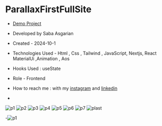 # ParallaxFirstFullSite  


- [Demo Project](https://parallaxsiteone.vercel.app/)

- Developed by Saba Asgarian

- Created - 2024-10-1

- Technologies Used - Html , Css , Tailwind , JavaScript, Nextjs, React MaterialUi ,Animation , Aos

- Hooks Used : useState 

- Role - Frontend

- How to reach me : with my [instagram](https://www.instagram.com/saba_asgarian_web?igsh=M2Z2dTU3cHFmeW1o&utm_source=qr) and [linkedin](https://www.linkedin.com/in/saba-asgarian-69161088?utm_source=share&utm_campaign=share_via&utm_content=profile&utm_medium=ios_app)

- 
![p1](https://github.com/user-attachments/assets/fe494197-6168-4a01-b8a8-4a60a2f905b0)
![p2](https://github.com/user-attachments/assets/dcde6dc6-01c3-4952-8dca-abd51c187b5f)
![p3](https://github.com/user-attachments/assets/579133e2-b2dd-43ca-8e63-6156b084c205)
![p4](https://github.com/user-attachments/assets/931afd02-daa0-444c-aadc-51174e973099)
![p5](https://github.com/user-attachments/assets/8f27d887-0610-4683-b3e3-48e87fab0e28)
![p6](https://github.com/user-attachments/assets/e318fb6e-8f54-417d-af01-bf15a594bb97)
![p7](https://github.com/user-attachments/assets/e42a9419-244d-41d8-a317-2b26399a6f5b)
![plast](https://github.com/user-attachments/assets/0110051d-0571-4615-813a-906443321d67)






-![p1](https://github.com/user-attachments/assets/ea25c7c8-809c-4101-8986-836ae120e56b)
